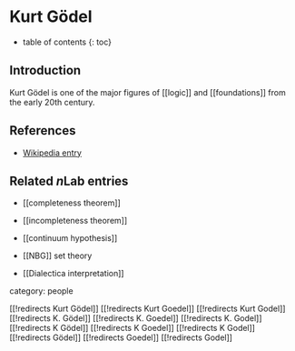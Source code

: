 
# Kurt G&#246;del
* table of contents
{: toc}

## Introduction

Kurt G&#246;del is one of the major figures of [[logic]] and [[foundations]] from the early 20th century.


## References

* [Wikipedia entry](http://en.wikipedia.org/wiki/Kurt_G&#246;del)


## Related $n$Lab entries

* [[completeness theorem]]

* [[incompleteness theorem]]

* [[continuum hypothesis]]

* [[NBG]] set theory

* [[Dialectica interpretation]]


category: people

[[!redirects Kurt Gödel]]
[[!redirects Kurt Goedel]]
[[!redirects Kurt Godel]]
[[!redirects K. Gödel]]
[[!redirects K. Goedel]]
[[!redirects K. Godel]]
[[!redirects K Gödel]]
[[!redirects K Goedel]]
[[!redirects K Godel]]
[[!redirects Gödel]]
[[!redirects Goedel]]
[[!redirects Godel]]

